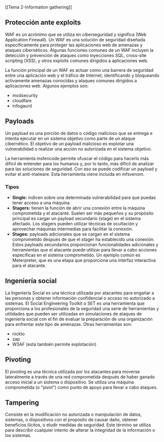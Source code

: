 [[Tema 2-Information gathering]]

## Protección ante exploits
WAF es un acrónimo que se utiliza en ciberseguridad y significa (Web Application Firewall). Un WAF es una solución de seguridad diseñada específicamente para proteger las aplicaciones web de amenazas y ataques cibernéticos. Algunas funciones comunes de un WAF incluyen la detección y prevención de ataques como inyecciones SQL, cross-site scripting (XSS), y otros exploits comunes dirigidos a aplicaciones web.

La función principal de un WAF es actuar como una barrera de seguridad entre una aplicación web y el tráfico de Internet, identificando y bloqueando activamente amenazas conocidas y ataques comunes dirigidos a aplicaciones web. Algunos ejemplos son:
+ modsecurity
+ cloudfare
+ infogaurd

## Payloads
Un payload es una porción de datos o código malicioso que se entrega e intenta ejecutar en un sistema objetivo como parte de un ataque cibernético. El objetivo de un payload malicioso es explotar una vulnerabilidad o realizar una acción no autorizada en el sistema objetivo.

La herramienta msfencode permite ofuscar el código para hacerlo más difícil de entender para los humanos y, por lo tanto, más difícil de analizar para las soluciones de seguridad. Con eso se puede codificar un payload y evitar el anti-malware. Esta herramienta viene incluida en mfsvenom.

### Tipos
+ **Single:** indicen sobre una determinada vulnerabilidad para que puedas tener acceso a una máquina
+ **Stagers:** tienen la función de abrir una conexión entre la máquina comprometida y el atacante. Suelen ser más pequeños y su propósito principal es cargar un payload secundario (stage) en el sistema afectado. Los stagers pueden utilizar técnicas de ocultación y aprovechar máquinas intermedias para facilitar la conexión.
+ **Stages:** payloads adicionales que se cargan en el sistema comprometido después de que el stager ha establecido una conexión. Estos payloads secundarios proporcionan funcionalidades adicionales y herramientas que el atacante puede utilizar para llevar a cabo acciones específicas en el sistema comprometido. Un ejemplo común es Meterpreter, que es una etapa que proporciona una interfaz interactiva para el atacante.

## Ingeniería social
La Ingeniería Social es una técnica utilizada por atacantes para engañar a las personas y obtener información confidencial o acceso no autorizado a sistemas. El Social Engineering Toolkit o SET es una herramienta que proporciona a los profesionales de la seguridad una serie de herramientas y utilidades que pueden ser utilizadas en simulaciones de ataques de ingeniería social con el fin de evaluar la preparación de una organización para enfrentar este tipo de amenazas. Otras herramientas son:
+ nickto
+ zap
+ W3AF (esta también permite explotación)

## Pivoting
El pivoting es una técnica utilizada por los atacantes para moverse lateralmente a través de una red comprometida después de haber ganado acceso inicial a un sistema o dispositivo. Se utiliza una máquina comprometida (o "pivot") como punto de apoyo para llevar a cabo ataques.

## Tampering
Consiste en la modificación no autorizada o manipulación de datos, sistemas, o dispositivos con el propósito de causar daño, obtener beneficios ilícitos, o eludir medidas de seguridad. Este término se utiliza para describir cualquier intento de alterar la integridad de la información o los sistemas.